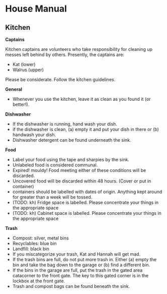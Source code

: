 # House Manual

## Kitchen

**Captains**

Kitchen captains are volunteers who take responsibility for cleaning up messes left behind by others.
Presently, the captains are:

- Kat (lower)
- Walrus (upper)

Please be considerate. 
Follow the kitchen guidelines.

**General**

- Whenever you use the kitchen, leave it as clean as you found it (or better!).

**Dishwasher**
- If the dishwasher is running, hand wash your dish.
- if the dishwasher is clean, (a) empty it and put your dish in there or (b) handwash your dish.
- Dishwasher detergent can be found underneath the sink.

**Food**
- Label your food using the tape and sharpies by the sink.
- Unlabeled food is considered communal.
- Expired! mouldy! Food meeting either of these conditions will be discarded.
- Uncovered food will be discarded within 48 hours. (Cover or put in container)
- containers should be labelled with dates of origin. Anything kept around for greater than a week will be tossed.
- (TODO: kh) Fridge space is labelled. Please concentrate your things in the appropriate space
- (TODO: kh) Cabinet space is labelled. Please concentrate your things in the appropriate space

**Trash**
- Compost: silver, metal bins
- Recyclables: blue bin
- Landfill: black bin
- If you miscategorize your trash, Kat and Hannah will get mad.
- If the trash bins are full, do not put more trash in. Either (a) empty the bin and take the bag down to the garage or (b) find a different bin.
- If the bins in the garage are full, put the trash in the gated area catacorner to the front gate. The key to this gated corner is in the lockbox at the front gate.
- Trash and compost bags can be found beneath the sink.
